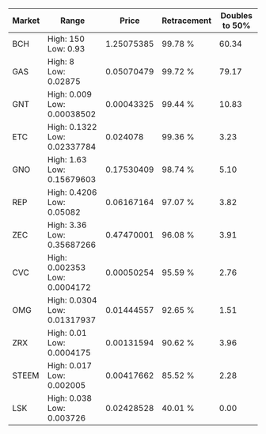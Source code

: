 | Market | Range | Price| Retracement | Doubles to 50% |
| --- | --- | --- | --- | --- |
| BCH | High: 150<br />Low: 0.93 | 1.25075385 | 99.78 % | 60.34 |
| GAS | High: 8<br />Low: 0.02875 | 0.05070479 | 99.72 % | 79.17 |
| GNT | High: 0.009<br />Low: 0.00038502 | 0.00043325 | 99.44 % | 10.83 |
| ETC | High: 0.1322<br />Low: 0.02337784 | 0.024078 | 99.36 % | 3.23 |
| GNO | High: 1.63<br />Low: 0.15679603 | 0.17530409 | 98.74 % | 5.10 |
| REP | High: 0.4206<br />Low: 0.05082 | 0.06167164 | 97.07 % | 3.82 |
| ZEC | High: 3.36<br />Low: 0.35687266 | 0.47470001 | 96.08 % | 3.91 |
| CVC | High: 0.002353<br />Low: 0.0004172 | 0.00050254 | 95.59 % | 2.76 |
| OMG | High: 0.0304<br />Low: 0.01317937 | 0.01444557 | 92.65 % | 1.51 |
| ZRX | High: 0.01<br />Low: 0.0004175 | 0.00131594 | 90.62 % | 3.96 |
| STEEM | High: 0.017<br />Low: 0.002005 | 0.00417662 | 85.52 % | 2.28 |
| LSK | High: 0.038<br />Low: 0.003726 | 0.02428528 | 40.01 % | 0.00 |
